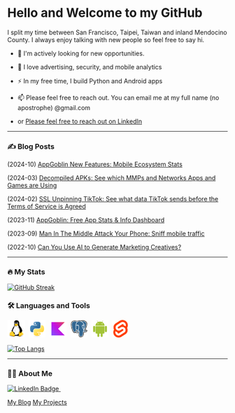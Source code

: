 # Hello and Welcome to my GitHub

I split my time between San Francisco, Taipei, Taiwan and inland Mendocino County. I always enjoy talking with new people so feel free to say hi.

- :telescope: I'm actively looking for new opportunities.

- :seedling: I love advertising, security, and mobile analytics

- :zap: In my free time, I build Python and Android apps

- :mailbox: Please feel free to reach out. You can email me at my full name (no apostrophe) @gmail.com
-   or [Please feel free to reach out on LinkedIn](https://linkedin.com/in/jamesoclaire)


---


### :writing_hand: Blog Posts

(2024-10) [AppGoblin New Features: Mobile Ecosystem Stats](https://jamesoclaire.com/2024/11/18/appgoblin-new-features-mobile-stats-and-breakdowns/)

(2024-03) [Decompiled APKs: See which MMPs and Networks Apps and Games are Using](https://jamesoclaire.com/2024/03/25/see-which-mmps-and-networks-apps-and-games-are-using/)

(2024-02) [SSL Unpinning TikTok: See what data TikTok sends before the Terms of Service is Agreed](https://jamesoclaire.com/2024/02/02/what-data-does-tiktok-send-out-before-terms-of-service/)

(2023-11) [AppGoblin: Free App Stats & Info Dashboard](https://jamesoclaire.com/2023/11/07/appgoblin-free-app-stats-info/)

(2023-09) [Man In The Middle Attack Your Phone: Sniff mobile traffic](https://jamesoclaire.com/2023/09/08/how-to-see-traffic-from-your-android-device/)

(2022-10) [Can You Use AI to Generate Marketing Creatives?](https://jamesoclaire.com/2022/10/03/generating-ads-with-stable-diffusion/)

---

### :fire: My Stats
[![GitHub Streak](https://streak-stats.demolab.com?user=ddxv&theme=catppuccin-mocha)](https://git.io/streak-stats)

### :hammer_and_wrench: Languages and Tools
<div>
<img src="https://github.com/devicons/devicon/blob/master/icons/linux/linux-original.svg" title="Linux" alt="Linux" width="40" height="40"/>&nbsp;
<img src="https://github.com/devicons/devicon/blob/master/icons/python/python-original.svg" title="Python" alt="Python" width="40" height="40"/>&nbsp;
<img src="https://github.com/devicons/devicon/blob/master/icons/kotlin/kotlin-original.svg" title="Kotlin" alt="Kotlin" width="40" height="40"/>&nbsp;
<img src="https://github.com/devicons/devicon/blob/master/icons/postgresql/postgresql-original.svg" title="PostgreSQL" alt="PostgreSQL" width="40" height="40"/>&nbsp;
<img src="https://github.com/devicons/devicon/blob/master/icons/android/android-original.svg" title="Android" alt="Android" width="40" height="40"/>&nbsp;
<img src="https://github.com/devicons/devicon/blob/master/icons/svelte/svelte-original.svg" title="Svelte" alt="Svelte" width="40" height="40"/>&nbsp;

</div>


[![Top Langs](https://github-readme-stats.vercel.app/api/top-langs/?username=ddxv&layout=compact&theme=vision-friendly-dark)](https://github.com/anuraghazra/github-readme-stats)


---



### :man_technologist: About Me

  <div id="badges">
    <a href="https://linkedin.com/in/jamesoclaire">
      <img src="https://img.shields.io/badge/LinkedIn-blue?style=for-the-badge&logo=linkedin&logoColor=white" alt="LinkedIn Badge"/>
    </a>
      <img src="https://komarev.com/ghpvc/?username=ddxv&style=flat-square&color=blue" alt=""/>
  </div>
  
[My Blog](https://jamesoclaire.com/)
[My Projects](https://jamesoclaire.com/portfolio)


